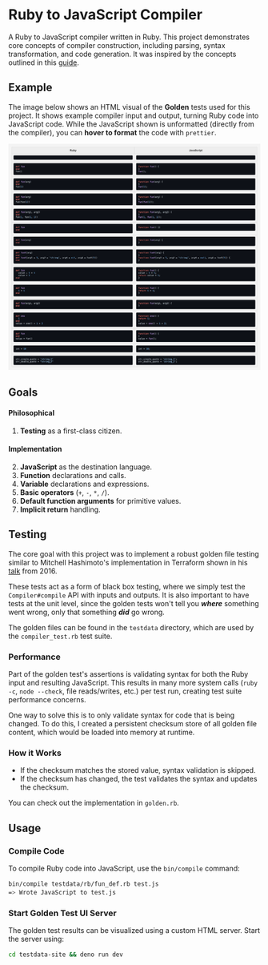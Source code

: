 # Ruby to JavaScript Compiler

A Ruby to JavaScript compiler written in Ruby. This project demonstrates core concepts of compiler construction, including parsing, syntax transformation, and code generation. It was inspired by the concepts outlined in this [guide](https://dineshgowda.com/posts/build-your-own-persistent-kv-store/#contents:given-a-cursor-at-the-location-of-the-data-in-file-will-you-be-able-to-read-the-data).

## Example

The image below shows an HTML visual of the **Golden** tests used for this project. It shows example compiler input and output, turning Ruby code into JavaScript code. While the JavaScript shown is unformatted (directly from the compiler), you can **hover to format** the code with `prettier`.

![](assets/golden.png)

## Goals

#### Philosophical
1. **Testing** as a first-class citizen.

#### Implementation
2. **JavaScript** as the destination language.
3. **Function** declarations and calls.
4. **Variable** declarations and expressions.
5. **Basic operators** (`+`, `-`, `*`, `/`).
6. **Default function arguments** for primitive values.
7. **Implicit return** handling.

## Testing

The core goal with this project was to implement a robust golden file testing similar to Mitchell Hashimoto's implementation in Terraform shown in his [talk](https://www.youtube.com/watch?v=yszygk1cpEc&t=868s) from 2016.

These tests act as a form of black box testing, where we simply test the `Compiler#compile` API with inputs and outputs. It is also important to have tests at the unit level, since the golden tests won't tell you ***where*** something went wrong, only that something ***did*** go wrong.

The golden files can be found in the `testdata` directory, which are used by the `compiler_test.rb` test suite.

### Performance

Part of the golden test's assertions is validating syntax for both the Ruby input and resulting JavaScript. This results in many more system calls (`ruby -c`, `node --check`, file reads/writes, etc.) per test run, creating test suite performance concerns.

One way to solve this is to only validate syntax for code that is being changed. To do this, I created a persistent checksum store of all golden file content, which would be loaded into memory at runtime.

### How it Works
- If the checksum matches the stored value, syntax validation is skipped.
- If the checksum has changed, the test validates the syntax and updates the checksum.

You can check out the implementation in `golden.rb`.

## Usage

### Compile Code

To compile Ruby code into JavaScript, use the `bin/compile` command:

```bash
bin/compile testdata/rb/fun_def.rb test.js
=> Wrote JavaScript to test.js
```

### Start Golden Test UI Server

The golden test results can be visualized using a custom HTML server. Start the server using:

```bash
cd testdata-site && deno run dev
```
